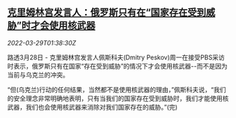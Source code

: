 <!--1648519263000-->
[克里姆林宫发言人：俄罗斯只有在“国家存在受到威胁”时才会使用核武器](https://cn.reuters.com/article/kremlin-russia-nuclear-0328-mon-idCNKCS2LQ03T)
------

<div><i>2022-03-29T01:38:30Z</i></div><p>路透3月28日 - 克里姆林宫发言人佩斯科夫(Dmitry Peskov)周一在接受PBS采访时表示，俄罗斯只有在国家“存在受到威胁”的情况下才会使用核武器--而不是因为当前与乌克兰的冲突。</p><p>“但(乌克兰)行动的任何结果，当然都不是使用核武器的理由，”佩斯科夫说，“我们的安全理念非常明确地表明，只有当我们的国家存在受到威胁时，我们才能使用核武器，我们也会使用核武器来消除对我们国家存在的威胁。”(完)</p>
